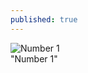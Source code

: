 ```yaml
---
published: true
---
```


<img src="http://i.imgur.com/hEgpars.jpg" title="Number 1" />
<br>
"Number 1"
